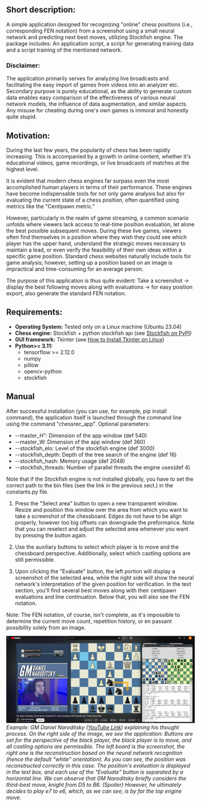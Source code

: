 ## Short description:
A simple application designed for recognizing "online" chess positions (i.e., corresponding FEN notation) from a screenshot using a small neural network and predicting next best moves, utilizing Stockfish engine. The package includes: An application script, a script for generating training data and a script training of the mentioned network.

### Disclaimer:
The application primarily serves for analyzing live broadcasts and facilitating the easy import of games from videos into an analyzer etc. Secondary purpose is purely educational, as the ability to generate custom data enables easy comparison of the effectiveness of various neural network models, the influence of data augmentation, and similar aspects. Any misuse for cheating during one's own games is immoral and honestly quite stupid.


## Motivation:
During the last few years, the popularity of chess has been rapidly increasing. This is accompanied by a growth in online content, whether it's educational videos, game recordings, or live broadcasts of matches at the highest level.

It is evident that modern chess engines far surpass even the most accomplished human players in terms of their performance. These engines have become indispensable tools for not only game analysis but also for evaluating the current state of a chess position, often quantified using metrics like the "Centipawn metric."

However, particularly in the realm of game streaming, a common scenario unfolds where viewers lack access to real-time position evaluation, let alone the best possible subsequent moves. During these live games, viewers often find themselves in a position where they wish they could see which player has the upper hand, understand the strategic moves necessary to maintain a lead, or even verify the feasibility of their own ideas within a specific game position. Standard chess websites naturally include tools for game analysis; however, setting up a position based on an image is impractical and time-consuming for an average person.

The purpose of this application is thus quite evident: Take a screenshot -> display the best following moves along with evaluations -> for easy position export, also generate the standard FEN notation.



## Requirements:

- **Operating System:** Tested only on a Linux machine (Ubuntu 23.04)
- **Chess engine:** Stockfish + python stockfish api (see [Stockfish on PyPI](https://pypi.org/project/stockfish/))
- **GUI framework:** Tkinter (see [How to Install Tkinter on Linux](https://www.geeksforgeeks.org/how-to-install-tkinter-on-linux/))
- **Python>= 3.11:**
  - tensorflow >= 2.12.0
  - numpy
  - pillow
  - opencv-python
  - stockfish

## Manual
After successful installation (you can use, for example, pip install command), the application itself is launched through the command line using the command "chessrec_app". Optional parameters:

  -  &#45;&#45;master_H": Dimension of the app window (def 540)
  -  &#45;&#45;master_W: Dimension of the app window (def 360)
  -  &#45;&#45;stockfish_elo: Level of the stockfish engine (def 3000)
  -  &#45;&#45;stockfish_depth: Depth of the tree search of the engine (def 16)
  -  &#45;&#45;stockfish_hash: Memory usage (def 2048)
  -  &#45;&#45;stockfish_threads: Number of parallel threads the engine uses(def 4)

Note that if the Stockfish engine is not installed globally, you have to set the correct path to the bin files (see the link in the previous sect.) in the constants.py file.

1. Press the "Select area" button to open a new transparent window. Resize and position this window over the area from which you want to take a screenshot of the chessboard. Edges do not have to be align properly, however too big offsets can downgrade the preformance. Note that you can reselect and adjust the selected area whenever you want by pressing the button again.

2. Use the auxiliary buttons to select which player is to move and the chessboard perspective. Additionally, select which castling options are still permissible.

3. Upon clicking the "Evaluate" button, the left portion will display a screenshot of the selected area, while the right side will show the neural network's interpretation of the given position for verification. In the text section, you'll find several best moves along with their centipawn evaluations and line continuation. Below that, you will also see the FEN notation.

Note: The FEN notation, of course, isn't complete, as it's impossible to determine the current move count, repetition history, or en passant possibility solely from an image.

![Example Image](example.png)
*Example: GM Daniel Naroditsky ([YouTube Link](https://www.youtube.com/watch?v=bFLEuc7G7YA)) explaining his thought process. On the right side of the image, we see the application: Buttons are set for the perspective of the black player, the black player is to move, and all castling options are permissible. The left board is the screenshot, the right one is the reconstruction based on the neural network recognition (hence the default "white" orientation). As you can see, the position was reconstructed correctly in this case. The position's evaluation is displayed in the text box, and each use of the "Evaluate" button is separated by a horizontal line. We can observe that GM Naroditsky briefly considers the third-best move, knight from D5 to B6. (Spoiler) However, he ultimately decides to play e7 to e6, which, as we can see, is by far the top engine move.*


